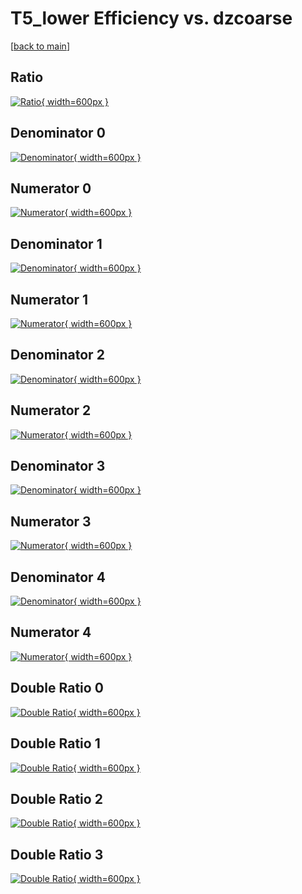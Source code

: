 # T5_lower Efficiency vs. dzcoarse

[[back to main](./)]



## Ratio

[![Ratio](../mtv/var/T5_lower_loweta_11_0_eff_dzcoarse.png){ width=600px }](../mtv/var/T5_lower_loweta_11_0_eff_dzcoarse.pdf)

## Denominator 0

[![Denominator](../mtv/den/T5_lower_loweta_11_0_eff_dzcoarse_den0.png){ width=600px }](../mtv/den/T5_lower_loweta_11_0_eff_dzcoarse_den0.pdf)

## Numerator 0

[![Numerator](../mtv/num/T5_lower_loweta_11_0_eff_dzcoarse_num0.png){ width=600px }](../mtv/num/T5_lower_loweta_11_0_eff_dzcoarse_num0.pdf)

## Denominator 1

[![Denominator](../mtv/den/T5_lower_loweta_11_0_eff_dzcoarse_den1.png){ width=600px }](../mtv/den/T5_lower_loweta_11_0_eff_dzcoarse_den1.pdf)

## Numerator 1

[![Numerator](../mtv/num/T5_lower_loweta_11_0_eff_dzcoarse_num1.png){ width=600px }](../mtv/num/T5_lower_loweta_11_0_eff_dzcoarse_num1.pdf)

## Denominator 2

[![Denominator](../mtv/den/T5_lower_loweta_11_0_eff_dzcoarse_den2.png){ width=600px }](../mtv/den/T5_lower_loweta_11_0_eff_dzcoarse_den2.pdf)

## Numerator 2

[![Numerator](../mtv/num/T5_lower_loweta_11_0_eff_dzcoarse_num2.png){ width=600px }](../mtv/num/T5_lower_loweta_11_0_eff_dzcoarse_num2.pdf)

## Denominator 3

[![Denominator](../mtv/den/T5_lower_loweta_11_0_eff_dzcoarse_den3.png){ width=600px }](../mtv/den/T5_lower_loweta_11_0_eff_dzcoarse_den3.pdf)

## Numerator 3

[![Numerator](../mtv/num/T5_lower_loweta_11_0_eff_dzcoarse_num3.png){ width=600px }](../mtv/num/T5_lower_loweta_11_0_eff_dzcoarse_num3.pdf)

## Denominator 4

[![Denominator](../mtv/den/T5_lower_loweta_11_0_eff_dzcoarse_den4.png){ width=600px }](../mtv/den/T5_lower_loweta_11_0_eff_dzcoarse_den4.pdf)

## Numerator 4

[![Numerator](../mtv/num/T5_lower_loweta_11_0_eff_dzcoarse_num4.png){ width=600px }](../mtv/num/T5_lower_loweta_11_0_eff_dzcoarse_num4.pdf)

## Double Ratio 0

[![Double Ratio](../mtv/ratio/T5_lower_loweta_11_0_eff_dzcoarse_ratio0.png){ width=600px }](../mtv/ratio/T5_lower_loweta_11_0_eff_dzcoarse_ratio0.pdf)

## Double Ratio 1

[![Double Ratio](../mtv/ratio/T5_lower_loweta_11_0_eff_dzcoarse_ratio1.png){ width=600px }](../mtv/ratio/T5_lower_loweta_11_0_eff_dzcoarse_ratio1.pdf)

## Double Ratio 2

[![Double Ratio](../mtv/ratio/T5_lower_loweta_11_0_eff_dzcoarse_ratio2.png){ width=600px }](../mtv/ratio/T5_lower_loweta_11_0_eff_dzcoarse_ratio2.pdf)

## Double Ratio 3

[![Double Ratio](../mtv/ratio/T5_lower_loweta_11_0_eff_dzcoarse_ratio3.png){ width=600px }](../mtv/ratio/T5_lower_loweta_11_0_eff_dzcoarse_ratio3.pdf)

